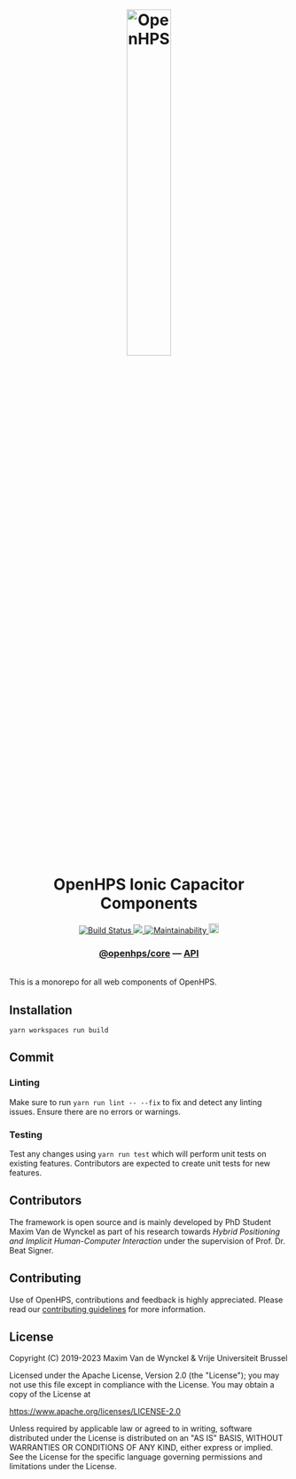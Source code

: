 <h1 align="center">
  <img alt="OpenHPS" src="https://openhps.org/images/logo_text-512.png" width="40%" /><br />
  OpenHPS Ionic Capacitor Components
</h1>
<p align="center">
    <a href="https://github.com/OpenHPS/openhps-capacitor/actions/workflows/main.yml" target="_blank">
        <img alt="Build Status" src="https://github.com/OpenHPS/openhps-capacitor/actions/workflows/main.yml/badge.svg">
    </a>
    <a href="https://codecov.io/gh/OpenHPS/openhps-capacitor">
        <img src="https://codecov.io/gh/OpenHPS/openhps-capacitor/branch/master/graph/badge.svg"/>
    </a>
    <a href="https://codeclimate.com/github/OpenHPS/openhps-capacitor/" target="_blank">
        <img alt="Maintainability" src="https://img.shields.io/codeclimate/maintainability/OpenHPS/openhps-capacitor">
    </a>
    <a href="https://badge.fury.io/js/@openhps%capacitor">
        <img src="https://badge.fury.io/js/@openhps%2Fcapacitor.svg" alt="npm version" height="18">
    </a>
</p>

<h3 align="center">
    <a href="https://github.com/OpenHPS/openhps-core">@openhps/core</a> &mdash; <a href="https://openhps.org/docs/capacitor">API</a>
</h3>

<br />
This is a monorepo for all web components of OpenHPS. 

## Installation

`yarn workspaces run build`

## Commit

### Linting
Make sure to run `yarn run lint -- --fix` to fix and detect any linting issues. Ensure there are no errors
or warnings.

### Testing
Test any changes using `yarn run test` which will perform unit tests on existing features. Contributors are expected
to create unit tests for new features.

## Contributors
The framework is open source and is mainly developed by PhD Student Maxim Van de Wynckel as part of his research towards *Hybrid Positioning and Implicit Human-Computer Interaction* under the supervision of Prof. Dr. Beat Signer.

## Contributing
Use of OpenHPS, contributions and feedback is highly appreciated. Please read our [contributing guidelines](CONTRIBUTING.md) for more information.

## License
Copyright (C) 2019-2023 Maxim Van de Wynckel & Vrije Universiteit Brussel

Licensed under the Apache License, Version 2.0 (the "License"); you may not use this file except in compliance with the License. You may obtain a copy of the License at

https://www.apache.org/licenses/LICENSE-2.0

Unless required by applicable law or agreed to in writing, software distributed under the License is distributed on an "AS IS" BASIS, WITHOUT WARRANTIES OR CONDITIONS OF ANY KIND, either express or implied. See the License for the specific language governing permissions and limitations under the License.